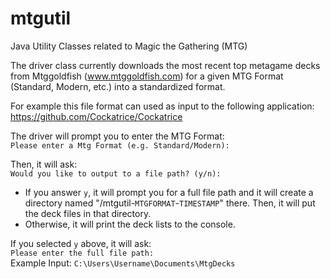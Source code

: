 # mtgutil
Java Utility Classes related to Magic the Gathering (MTG)

The driver class currently downloads the most recent top metagame decks from Mtggoldfish (www.mtggoldfish.com) for a given MTG Format (Standard, Modern, etc.) into a standardized format.

For example this file format can used as input to the following application:
https://github.com/Cockatrice/Cockatrice

The driver will prompt you to enter the MTG Format:<br>
`Please enter a Mtg Format (e.g. Standard/Modern): `

Then, it will ask:<br>
`Would you like to output to a file path? (y/n): `
* If you answer `y`, it will prompt you for a full file path and it will create a directory named "/mtgutil-`MTGFORMAT`-`TIMESTAMP`" there. Then, it will put the deck files in that directory.
* Otherwise, it will print the deck lists to the console.

If you selected `y` above, it will ask:<br>
`Please enter the full file path: `<br>
Example Input: `C:\Users\Username\Documents\MtgDecks`

